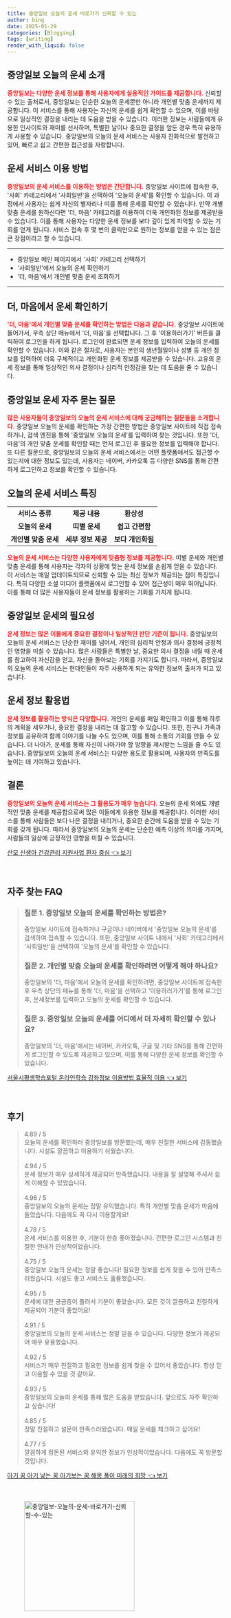 ```yaml
---
title: 중앙일보 오늘의 운세 바로가기 신뢰할 수 있는
author: bing
date: 2025-01-29
categories: [Blogging]
tags: [writing]
render_with_liquid: false
---
```



<h2 id='중앙일보 오늘의 운세 소개'>중앙일보 오늘의 운세 소개</h2>

<p><b><span style="color: #ee2323;">중앙일보는 다양한 운세 정보를 통해 사용자에게 실용적인 가이드를 제공합니다.</span></b> 신뢰할 수 있는 출처로서, 중앙일보는 단순한 오늘의 운세뿐만 아니라 개인별 맞춤 운세까지 제공합니다. 이 서비스를 통해 사용자는 자신의 운세를 쉽게 확인할 수 있으며, 이를 바탕으로 일상적인 결정을 내리는 데 도움을 받을 수 있습니다. 이러한 정보는 사람들에게 유용한 인사이트와 재미를 선사하며, 특별한 날이나 중요한 결정을 앞둔 경우 특히 유용하게 사용할 수 있습니다. 중앙일보의 오늘의 운세 서비스는 사용자 친화적으로 발전하고 있어, 빠르고 쉽고 간편한 접근성을 자랑합니다.</p>

<h2 id='운세 서비스 이용 방법'>운세 서비스 이용 방법</h2>

<p><b><span style="color: #ee2323;">중앙일보의 운세 서비스를 이용하는 방법은 간단합니다.</span></b> 중앙일보 사이트에 접속한 후, '사회' 카테고리에서 '사회일반'을 선택하여 '오늘의 운세'를 확인할 수 있습니다. 이 과정에서 사용자는 쉽게 자신의 별자리나 띠를 통해 운세를 확인할 수 있습니다. 만약 개별 맞춤 운세를 원하신다면 '더, 마음' 카테고리를 이용하여 더욱 개인화된 정보를 제공받을 수 있습니다. 이를 통해 사용자는 다양한 운세 정보를 보다 깊이 있게 파악할 수 있는 기회를 얻게 됩니다. 서비스 접속 후 몇 번의 클릭만으로 원하는 정보를 얻을 수 있는 점은 큰 장점이라고 할 수 있습니다.</p>

<hr />

<ul>
    <li>중앙일보 메인 페이지에서 '사회' 카테고리 선택하기</li>
    <li>'사회일반'에서 오늘의 운세 확인하기</li>
    <li>'더, 마음'에서 개인별 맞춤 운세 조회하기</li>
</ul>

<hr />

<h2 id='더, 마음에서 운세 확인하기'>더, 마음에서 운세 확인하기</h2>

<p><b><span style="color: #ee2323;">'더, 마음'에서 개인별 맞춤 운세를 확인하는 방법은 다음과 같습니다.</span></b> 중앙일보 사이트에 들어가서, 우측 상단 메뉴에서 '더, 마음'을 선택합니다. 그 후 '이용하러가기' 버튼을 클릭하여 로그인을 하게 됩니다. 로그인이 완료되면 운세 정보를 입력하여 오늘의 운세를 확인할 수 있습니다. 이와 같은 절차로, 사용자는 본인의 생년월일이나 성별 등 개인 정보를 입력하여 더욱 구체적이고 개인화된 운세 정보를 제공받을 수 있습니다. 고유의 운세 정보를 통해 일상적인 의사 결정이나 심리적 안정감을 찾는 데 도움을 줄 수 있습니다.</p>

<h2 id='중앙일보 운세 자주 묻는 질문'>중앙일보 운세 자주 묻는 질문</h2>

<p><b><span style="color: #ee2323;">많은 사용자들이 중앙일보의 오늘의 운세 서비스에 대해 궁금해하는 질문들을 소개합니다.</span></b> 중앙일보 오늘의 운세를 확인하는 가장 간편한 방법은 중앙일보 사이트에 직접 접속하거나, 검색 엔진을 통해 '중앙일보 오늘의 운세'를 입력하여 찾는 것입니다. 또한 '더, 마음'의 개인 맞춤 운세를 확인할 때는 먼저 로그인 후 필요한 정보를 입력해야 합니다. 또 다른 질문으로, 중앙일보의 오늘의 운세 서비스에서는 어떤 플랫폼에서도 접근할 수 있는지에 대한 정보도 있는데, 사용자는 네이버, 카카오톡 등 다양한 SNS를 통해 간편하게 로그인하고 정보를 확인할 수 있습니다.</p>

<h2 id='오늘의 운세 서비스 특징'>오늘의 운세 서비스 특징</h2>

<table>
    <tr>
        <td style="text-align: center; height: 17px;"><b>서비스 종류</b></td>
        <td style="text-align: center; height: 17px;"><b>제공 내용</b></td>
        <td style="text-align: center; height: 17px;"><b>환상성</b></td>
    </tr>
    <tr>
        <td style="text-align: center; height: 17px;"><b>오늘의 운세</b></td>
        <td style="text-align: center; height: 17px;"><b>띠별 운세</b></td>
        <td style="text-align: center; height: 17px;"><b>쉽고 간편함</b></td>
    </tr>
    <tr>
        <td style="text-align: center; height: 17px;"><b>개인별 맞춤 운세</b></td>
        <td style="text-align: center; height: 17px;"><b>세부 정보 제공</b></td>
        <td style="text-align: center; height: 17px;"><b>보다 개인화됨</b></td>
    </tr>
</table>

<p><b><span style="color: #ee2323;">오늘의 운세 서비스는 다양한 사용자에게 맞춤형 정보를 제공합니다.</span></b> 띠별 운세와 개인별 맞춤 운세를 통해 사용자는 각자의 상황에 맞는 운세 정보를 손쉽게 얻을 수 있습니다. 이 서비스는 매일 업데이트되므로 신뢰할 수 있는 최신 정보가 제공되는 점이 특징입니다. 특히 다양한 소셜 미디어 플랫폼에서 로그인할 수 있어 접근성이 매우 뛰어납니다. 이를 통해 더 많은 사용자들이 운세 정보를 활용하는 기회를 가지게 됩니다.</p>

<h2 id='중앙일보 운세의 필요성'>중앙일보 운세의 필요성</h2>

<p><b><span style="color: #ee2323;">운세 정보는 많은 이들에게 중요한 결정이나 일상적인 판단 기준이 됩니다.</span></b> 중앙일보의 오늘의 운세 서비스는 단순한 재미를 넘어서, 개인의 심리적 안정과 의사 결정에 긍정적인 영향을 미칠 수 있습니다. 많은 사람들은 특별한 날, 중요한 의사 결정을 내릴 때 운세를 참고하여 자신감을 얻고, 자신을 돌아보는 기회를 가지기도 합니다. 따라서, 중앙일보의 오늘의 운세 서비스는 현대인들이 자주 사용하게 되는 유익한 정보의 출처가 되고 있습니다.</p>

<h2 id='운세 정보 활용법'>운세 정보 활용법</h2>

<p><b><span style="color: #ee2323;">운세 정보를 활용하는 방식은 다양합니다.</span></b> 개인의 운세를 매일 확인하고 이를 통해 하루의 계획을 세우거나, 중요한 결정을 내리는 데 참고할 수 있습니다. 또한, 친구나 가족과 정보를 공유하여 함께 이야기를 나눌 수도 있으며, 이를 통해 소통의 기회를 만들 수 있습니다. 더 나아가, 운세를 통해 자신이 나아가야 할 방향을 제시받는 느낌을 줄 수도 있습니다. 중앙일보의 오늘의 운세 서비스는 다양한 용도로 활용되며, 사용자의 만족도를 높이는 데 기여하고 있습니다.</p>

<h2 id='결론'>결론</h2>

<p><b><span style="color: #ee2323;">중앙일보의 오늘의 운세 서비스는 그 활용도가 매우 높습니다.</span></b> 오늘의 운세 외에도 개별적인 맞춤 운세를 제공함으로써 많은 이들에게 유용한 정보를 제공합니다. 이러한 서비스를 통해 사람들은 보다 나은 결정을 내리거나, 중요한 순간에 도움을 받을 수 있는 기회를 갖게 됩니다. 따라서 중앙일보의 오늘의 운세는 단순한 예측 이상의 의미를 가지며, 사람들의 일상에 긍정적인 영향을 미칠 수 있습니다.</p>


<p><a class="click-button" title="산모 신생아 건강관리 지원사업 환자 중심" href="https://24nara.github.io/posts/%EC%82%B0%EB%AA%A8-%EC%8B%A0%EC%83%9D%EC%95%84-%EA%B1%B4%EA%B0%95%EA%B4%80%EB%A6%AC-%EC%A7%80%EC%9B%90%EC%82%AC%EC%97%85-%ED%99%98%EC%9E%90-%EC%A4%91%EC%8B%AC/" rel="dofollow">산모 신생아 건강관리 지원사업 환자 중심 👈 보기</a></p><br>
<h2 id='자주_찾는_FAQ'>자주 찾는 FAQ</h2>
<div itemscope="" itemtype="https://schema.org/FAQPage"> 
<blockquote> 
<div itemscope="" itemprop="mainEntity" itemtype="https://schema.org/Question"> 
<h3 itemprop="name">질문 1. 중앙일보 오늘의 운세를 확인하는 방법은?</h3> 
<div itemscope="" itemprop="acceptedAnswer" itemtype="https://schema.org/Answer"> 
<span itemprop="text"> 
<p>중앙일보 사이트에 접속하거나 구글이나 네이버에서 '중앙일보 오늘의 운세'를 검색하여 접속할 수 있습니다. 또한, 중앙일보 사이트 내에서 '사회' 카테고리에서 '사회일반'을 선택하여 '오늘의 운세'를 확인할 수 있습니다.</p> 
</span> 
</div> 
</div> 

<div itemscope="" itemprop="mainEntity" itemtype="https://schema.org/Question"> 
<h3 itemprop="name">질문 2. 개인별 맞춤 오늘의 운세를 확인하려면 어떻게 해야 하나요?</h3> 
<div itemscope="" itemprop="acceptedAnswer" itemtype="https://schema.org/Answer"> 
<span itemprop="text"> 
<p>중앙일보의 '더, 마음'에서 오늘의 운세를 확인하려면, 중앙일보 사이트에 접속한 후 우측 상단의 메뉴를 통해 '더, 마음'을 선택하고 '이용하러가기'를 통해 로그인 후, 운세정보를 입력하고 오늘의 운세를 확인할 수 있습니다.</p> 
</span> 
</div> 
</div> 

<div itemscope="" itemprop="mainEntity" itemtype="https://schema.org/Question"> 
<h3 itemprop="name">질문 3. 중앙일보 오늘의 운세를 어디에서 더 자세히 확인할 수 있나요?</h3> 
<div itemscope="" itemprop="acceptedAnswer" itemtype="https://schema.org/Answer"> 
<span itemprop="text"> 
<p>중앙일보의 '더, 마음'에서는 네이버, 카카오톡, 구글 및 기타 SNS를 통해 간편하게 로그인할 수 있도록 제공하고 있으며, 이를 통해 다양한 운세 정보를 확인할 수 있습니다.</p> 
</span> 
</div> 
</div> 
</blockquote> 
</div>
<p><a class="click-button" title="서울시평생학습포털 온라인학습 강좌정보 이용방법 효율적 이용" href="https://24nara.github.io/posts/%EC%84%9C%EC%9A%B8%EC%8B%9C%ED%8F%89%EC%83%9D%ED%95%99%EC%8A%B5%ED%8F%AC%ED%84%B8-%EC%98%A8%EB%9D%BC%EC%9D%B8%ED%95%99%EC%8A%B5-%EA%B0%95%EC%A2%8C%EC%A0%95%EB%B3%B4-%EC%9D%B4%EC%9A%A9%EB%B0%A9%EB%B2%95-%ED%9A%A8%EC%9C%A8%EC%A0%81-%EC%9D%B4%EC%9A%A9/" rel="dofollow">서울시평생학습포털 온라인학습 강좌정보 이용방법 효율적 이용 👈 보기</a></p><br>
<h2 id='후기'>후기</h2>
<div itemscope itemtype="https://schema.org/Product">
  <blockquote>
  <div itemprop="review" itemscope itemtype="https://schema.org/Review">
      <div itemprop="reviewRating" itemscope itemtype="https://schema.org/Rating"> <span itemprop="ratingValue">4.89</span> / <span itemprop="bestRating">5</span> </div>
      <span itemprop="reviewBody">오늘의 운세를 확인하러 중앙일보를 방문했는데, 매우 친절한 서비스에 감동했습니다. 시설도 깔끔하고 이용하기 쉬웠습니다.</span>
  </div>
  <br>
  <div itemprop="review" itemscope itemtype="https://schema.org/Review">
      <div itemprop="reviewRating" itemscope itemtype="https://schema.org/Rating"> <span itemprop="ratingValue">4.94</span> / <span itemprop="bestRating">5</span> </div>
      <span itemprop="reviewBody">운세 정보가 매우 상세하게 제공되어 만족했습니다. 내용을 잘 설명해 주셔서 쉽게 이해할 수 있었습니다.</span>
  </div>
  <br>
  <div itemprop="review" itemscope itemtype="https://schema.org/Review">
      <div itemprop="reviewRating" itemscope itemtype="https://schema.org/Rating"> <span itemprop="ratingValue">4.96</span> / <span itemprop="bestRating">5</span> </div>
      <span itemprop="reviewBody">중앙일보의 오늘의 운세는 정말 유익했습니다. 특히 개인별 맞춤 운세가 마음에 들었습니다. 다음에도 꼭 다시 이용할게요!</span>
  </div>
  <br>
  <div itemprop="review" itemscope itemtype="https://schema.org/Review">
      <div itemprop="reviewRating" itemscope itemtype="https://schema.org/Rating"> <span itemprop="ratingValue">4.78</span> / <span itemprop="bestRating">5</span> </div>
      <span itemprop="reviewBody">운세 서비스를 이용한 후, 기분이 한층 좋아졌습니다. 간편한 로그인 시스템과 친절한 안내가 인상적이었습니다.</span>
  </div>
  <br>
  <div itemprop="review" itemscope itemtype="https://schema.org/Review">
      <div itemprop="reviewRating" itemscope itemtype="https://schema.org/Rating"> <span itemprop="ratingValue">4.75</span> / <span itemprop="bestRating">5</span> </div>
      <span itemprop="reviewBody">중앙일보 오늘의 운세는 정말 좋습니다! 필요한 정보를 쉽게 찾을 수 있어 만족스러웠습니다. 시설도 좋고 서비스도 훌륭했습니다.</span>
  </div>
  <br>
  <div itemprop="review" itemscope itemtype="https://schema.org/Review">
      <div itemprop="reviewRating" itemscope itemtype="https://schema.org/Rating"> <span itemprop="ratingValue">4.95</span> / <span itemprop="bestRating">5</span> </div>
      <span itemprop="reviewBody">운세에 대한 궁금증이 풀려서 기분이 좋았습니다. 모든 것이 깔끔하고 친절하게 제공되어 기분이 좋았어요!</span>
  </div>
  <br>
  <div itemprop="review" itemscope itemtype="https://schema.org/Review">
      <div itemprop="reviewRating" itemscope itemtype="https://schema.org/Rating"> <span itemprop="ratingValue">4.91</span> / <span itemprop="bestRating">5</span> </div>
      <span itemprop="reviewBody">중앙일보의 오늘의 운세 서비스는 정말 믿을 수 있습니다. 다양한 정보가 제공되어 매우 유용했습니다.</span>
  </div>
  <br>
  <div itemprop="review" itemscope itemtype="https://schema.org/Review">
      <div itemprop="reviewRating" itemscope itemtype="https://schema.org/Rating"> <span itemprop="ratingValue">4.92</span> / <span itemprop="bestRating">5</span> </div>
      <span itemprop="reviewBody">서비스가 매우 친절하고 필요한 정보를 쉽게 찾을 수 있어서 좋았습니다. 항상 믿고 이용할 수 있을 것 같아요.</span>
  </div>
  <br>
  <div itemprop="review" itemscope itemtype="https://schema.org/Review">
      <div itemprop="reviewRating" itemscope itemtype="https://schema.org/Rating"> <span itemprop="ratingValue">4.93</span> / <span itemprop="bestRating">5</span> </div>
      <span itemprop="reviewBody">중앙일보의 오늘의 운세를 통해 많은 도움을 받았습니다. 앞으로도 자주 확인하고 싶습니다!</span>
  </div>
  <br>
  <div itemprop="review" itemscope itemtype="https://schema.org/Review">
      <div itemprop="reviewRating" itemscope itemtype="https://schema.org/Rating"> <span itemprop="ratingValue">4.85</span> / <span itemprop="bestRating">5</span> </div>
      <span itemprop="reviewBody">정말 친절하고 설문이 만족스러웠습니다. 매일 운세를 체크하고 싶어요!</span>
  </div>
  <br>
  <div itemprop="review" itemscope itemtype="https://schema.org/Review">
      <div itemprop="reviewRating" itemscope itemtype="https://schema.org/Rating"> <span itemprop="ratingValue">4.77</span> / <span itemprop="bestRating">5</span> </div>
      <span itemprop="reviewBody">깔끔하게 정돈된 서비스와 유익한 정보가 인상적이었습니다. 다음에도 꼭 방문할 것입니다.</span>
  </div>
  </blockquote>
</div>
<p><a class="click-button" title="아기 꿈 아기 낳는 꿈 아기보는 꿈 해몽 풀이 미래의 희망" href="https://24nara.github.io/posts/%EC%95%84%EA%B8%B0-%EA%BF%88-%EC%95%84%EA%B8%B0-%EB%82%B3%EB%8A%94-%EA%BF%88-%EC%95%84%EA%B8%B0%EB%B3%B4%EB%8A%94-%EA%BF%88-%ED%95%B4%EB%AA%BD-%ED%92%80%EC%9D%B4-%EB%AF%B8%EB%9E%98%EC%9D%98-%ED%9D%AC%EB%A7%9D/" rel="dofollow">아기 꿈 아기 낳는 꿈 아기보는 꿈 해몽 풀이 미래의 희망 👈 보기</a></p><br>
<figure class="image"><img src="https://24nara.github.io/assets/img/thumbnail/중앙일보-오늘의-운세-바로가기-신뢰할-수-있는.webp" alt="중앙일보-오늘의-운세-바로가기-신뢰할-수-있는" width="256" height="256"></figure>